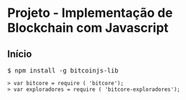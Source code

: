 # Projeto - Implementação de Blockchain com Javascript

## Início
<pre class="prettyprint lang-txt">$ npm install -g bitcoinjs-lib</pre>

```
> var bitcore = require ( 'bitcore');
> var exploradores = require ( 'bitcore-exploradores');
```


